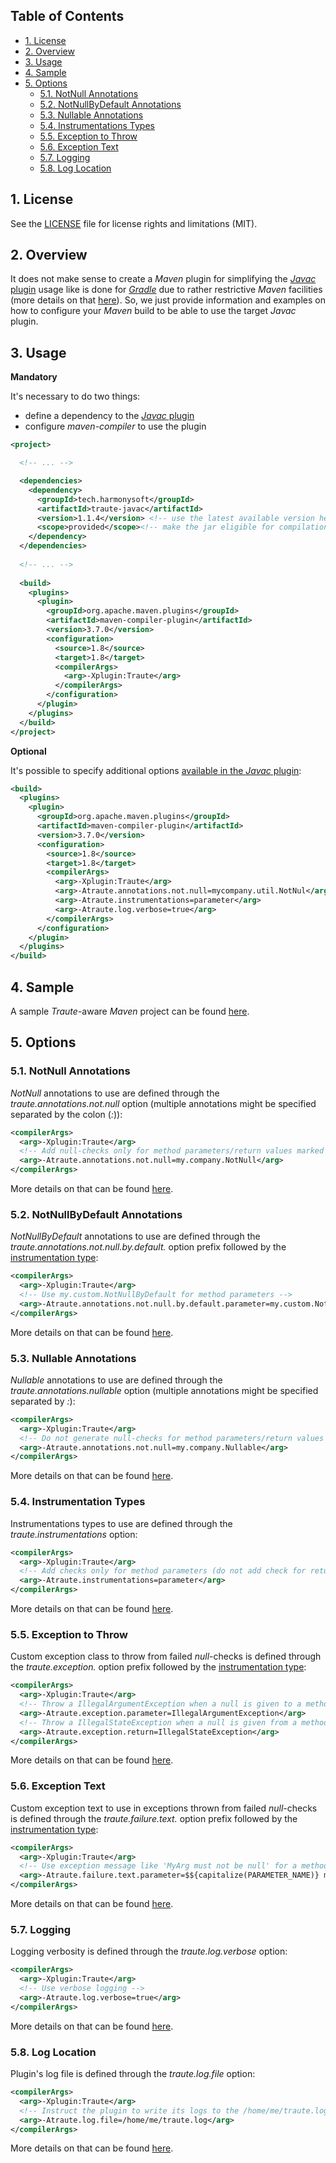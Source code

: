 ## Table of Contents

* [1. License](#1-license)
* [2. Overview](#2-overview)
* [3. Usage](#3-usage)
* [4. Sample](#4-sample)
* [5. Options](#5-options)
  * [5.1. NotNull Annotations](#51-notnull-annotations)
  * [5.2. NotNullByDefault Annotations](#52-notnullbydefault-annotations)
  * [5.3. Nullable Annotations](#53-nullable-annotations)
  * [5.4. Instrumentations Types](#54-instrumentation-types)
  * [5.5. Exception to Throw](#55-exception-to-throw)
  * [5.6. Exception Text](#56-exception-text)
  * [5.7. Logging](#57-logging)
  * [5.8. Log Location](#58-log-location)

## 1. License

See the [LICENSE](LICENSE.md) file for license rights and limitations (MIT).

## 2. Overview

It does not make sense to create a *Maven* plugin for simplifying the [*Javac* plugin](../../core/javac/README.md) usage like is done for [*Gradle*](../gradle/README.md) due to rather restrictive *Maven* facilities (more details on that [here](http://blog.harmonysoft.tech/2017/11/maven-plugins-does-it-worth-it.html)). So, we just provide information and examples on how to configure your *Maven* build to be able to use the target *Javac* plugin.

## 3. Usage

**Mandatory**

It's necessary to do two things:
* define a dependency to the [*Javac* plugin](../../core/javac/README.md) 
* configure *maven-compiler* to use the plugin

```xml
<project>

  <!-- ... -->

  <dependencies>
    <dependency>
      <groupId>tech.harmonysoft</groupId>
      <artifactId>traute-javac</artifactId>
      <version>1.1.4</version> <!-- use the latest available version here -->
      <scope>provided</scope><!-- make the jar eligible for compilation only -->
    </dependency>
  </dependencies>
  
  <!-- ... -->
  
  <build>
    <plugins>
      <plugin>
        <groupId>org.apache.maven.plugins</groupId>
        <artifactId>maven-compiler-plugin</artifactId>
        <version>3.7.0</version>
        <configuration>
          <source>1.8</source>
          <target>1.8</target>
          <compilerArgs>
            <arg>-Xplugin:Traute</arg>
          </compilerArgs>
        </configuration>
      </plugin>
    </plugins>
  </build>
</project>
```

**Optional**

It's possible to specify additional options [available in the *Javac* plugin](../../core/javac/README.md#7-settings):

```xml
<build>
  <plugins>
    <plugin>
      <groupId>org.apache.maven.plugins</groupId>
      <artifactId>maven-compiler-plugin</artifactId>
      <version>3.7.0</version>
      <configuration>
        <source>1.8</source>
        <target>1.8</target>
        <compilerArgs>
          <arg>-Xplugin:Traute</arg>
          <arg>-Atraute.annotations.not.null=mycompany.util.NotNul</arg>
          <arg>-Atraute.instrumentations=parameter</arg>
          <arg>-Atraute.log.verbose=true</arg>
        </compilerArgs>
      </configuration>
    </plugin>
  </plugins>
</build>
```

## 4. Sample

A sample *Traute*-aware *Maven* project can be found [here](https://github.com/denis-zhdanov/traute/tree/master/facade/maven/sample).  

## 5. Options

### 5.1. NotNull Annotations  

*NotNull* annotations to use are defined through the *traute.annotations.not.null* option (multiple annotations might be specified separated by the colon (*:*)):  

```xml
<compilerArgs>
  <arg>-Xplugin:Traute</arg>
  <!-- Add null-checks only for method parameters/return values marked by @my.company.NotNull -->
  <arg>-Atraute.annotations.not.null=my.company.NotNull</arg>
</compilerArgs>
```  

More details on that can be found [here](../../core/javac/README.md#71-notnull-annotations).  

### 5.2. NotNullByDefault Annotations

*NotNullByDefault* annotations to use are defined through the *traute.annotations.not.null.by.default.* option prefix followed by the [instrumentation type](https://github.com/denis-zhdanov/traute/blob/master/core/common/src/main/java/tech/harmonysoft/oss/traute/common/instrumentation/InstrumentationType.java#L69):  

```xml
<compilerArgs>
  <arg>-Xplugin:Traute</arg>
  <!-- Use my.custom.NotNullByDefault for method parameters -->
  <arg>-Atraute.annotations.not.null.by.default.parameter=my.custom.NotNullByDefault</arg>
</compilerArgs>
```  

More details on that can be found [here](../../core/javac/README.md#72-notnullbydefault-annotations).  

### 5.3. Nullable Annotations  

*Nullable* annotations to use are defined through the *traute.annotations.nullable* option (multiple annotations might be specified separated by *:*):  

```xml
<compilerArgs>
  <arg>-Xplugin:Traute</arg>
  <!-- Do not generate null-checks for method parameters/return values marked by @my.company.Nullable -->
  <arg>-Atraute.annotations.not.null=my.company.Nullable</arg>
</compilerArgs>
```

More details on that can be found [here](../../core/javac/README.md#73-nullable-annotations).  

### 5.4. Instrumentation Types  

Instrumentations types to use are defined through the *traute.instrumentations* option:  

```xml
<compilerArgs>
  <arg>-Xplugin:Traute</arg>
  <!-- Add checks only for method parameters (do not add check for return values) -->
  <arg>-Atraute.instrumentations=parameter</arg>
</compilerArgs>
```  

More details on that can be found [here](../../core/javac/README.md#74-instrumentation-types).  

### 5.5. Exception to Throw  

Custom exception class to throw from failed *null*-checks is defined through the *traute.exception.* option prefix followed by the [instrumentation type](https://github.com/denis-zhdanov/traute/blob/master/core/common/src/main/java/tech/harmonysoft/oss/traute/common/instrumentation/InstrumentationType.java#L69):  

```xml
<compilerArgs>
  <arg>-Xplugin:Traute</arg>
  <!-- Throw a IllegalArgumentException when a null is given to a method parameter marked by @NotNull -->
  <arg>-Atraute.exception.parameter=IllegalArgumentException</arg>
  <!-- Throw a IllegalStateException when a null is given from a method marked by @NotNull -->
  <arg>-Atraute.exception.return=IllegalStateException</arg>
</compilerArgs>
```  

More details on that can be found [here](../../core/javac/README.md#75-exception-to-throw).  

### 5.6. Exception Text

Custom exception text to use in exceptions thrown from failed *null*-checks is defined through the *traute.failure.text.* option prefix followed by the [instrumentation type](https://github.com/denis-zhdanov/traute/blob/master/core/common/src/main/java/tech/harmonysoft/oss/traute/common/instrumentation/InstrumentationType.java#L69):  

```xml
<compilerArgs>
  <arg>-Xplugin:Traute</arg>
  <!-- Use exception message like 'MyArg must not be null' for a method parameter names 'myArg' -->
  <arg>-Atraute.failure.text.parameter=$${capitalize(PARAMETER_NAME)} must not be null</arg>
</compilerArgs>
```  

More details on that can be found [here](../../core/javac/README.md#76-exception-text).  

### 5.7. Logging  

Logging verbosity is defined through the *traute.log.verbose* option:  

```xml
<compilerArgs>
  <arg>-Xplugin:Traute</arg>
  <!-- Use verbose logging -->
  <arg>-Atraute.log.verbose=true</arg>
</compilerArgs>
```  

More details on that can be found [here](../../core/javac/README.md#77-logging).  

### 5.8. Log Location  

Plugin's log file is defined through the *traute.log.file* option:  

```xml
<compilerArgs>
  <arg>-Xplugin:Traute</arg>
  <!-- Instruct the plugin to write its logs to the /home/me/traute.log -->
  <arg>-Atraute.log.file=/home/me/traute.log</arg>
</compilerArgs>
```  

More details on that can be found [here](../../core/javac/README.md#78-log-location).